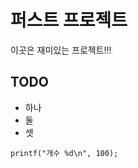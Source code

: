 # 퍼스트 프로젝트

이곳은 재미있는 프로젝트!!!

## TODO

  - 하나
  - 둘
  - 셋
  
  
  ```
  printf("개수 %d\n", 100);
  ```
